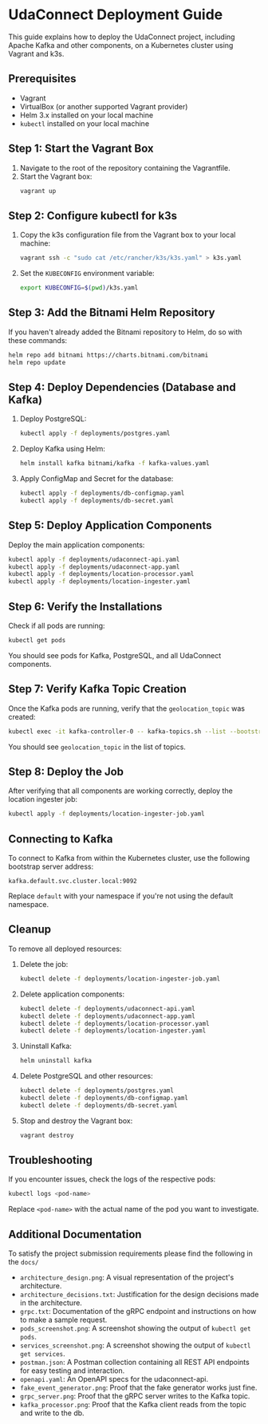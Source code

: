 # UdaConnect Deployment Guide

This guide explains how to deploy the UdaConnect project, including Apache Kafka and other components, on a Kubernetes cluster using Vagrant and k3s.

## Prerequisites

- Vagrant
- VirtualBox (or another supported Vagrant provider)
- Helm 3.x installed on your local machine
- `kubectl` installed on your local machine

## Step 1: Start the Vagrant Box

1. Navigate to the root of the repository containing the Vagrantfile.
2. Start the Vagrant box:
   ```bash
   vagrant up
   ```

## Step 2: Configure kubectl for k3s

1. Copy the k3s configuration file from the Vagrant box to your local machine:
   ```bash
   vagrant ssh -c "sudo cat /etc/rancher/k3s/k3s.yaml" > k3s.yaml
   ```
2. Set the `KUBECONFIG` environment variable:
   ```bash
   export KUBECONFIG=$(pwd)/k3s.yaml
   ```

## Step 3: Add the Bitnami Helm Repository

If you haven't already added the Bitnami repository to Helm, do so with these commands:

```bash
helm repo add bitnami https://charts.bitnami.com/bitnami
helm repo update
```

## Step 4: Deploy Dependencies (Database and Kafka)

1. Deploy PostgreSQL:
   ```bash
   kubectl apply -f deployments/postgres.yaml
   ```

2. Deploy Kafka using Helm:
   ```bash
   helm install kafka bitnami/kafka -f kafka-values.yaml
   ```

3. Apply ConfigMap and Secret for the database:
   ```bash
   kubectl apply -f deployments/db-configmap.yaml
   kubectl apply -f deployments/db-secret.yaml
   ```

## Step 5: Deploy Application Components

Deploy the main application components:

```bash
kubectl apply -f deployments/udaconnect-api.yaml
kubectl apply -f deployments/udaconnect-app.yaml
kubectl apply -f deployments/location-processor.yaml
kubectl apply -f deployments/location-ingester.yaml
```

## Step 6: Verify the Installations

Check if all pods are running:

```bash
kubectl get pods
```

You should see pods for Kafka, PostgreSQL, and all UdaConnect components.

## Step 7: Verify Kafka Topic Creation

Once the Kafka pods are running, verify that the `geolocation_topic` was created:

```bash
kubectl exec -it kafka-controller-0 -- kafka-topics.sh --list --bootstrap-server localhost:9092
```

You should see `geolocation_topic` in the list of topics.

## Step 8: Deploy the Job

After verifying that all components are working correctly, deploy the location ingester job:

```bash
kubectl apply -f deployments/location-ingester-job.yaml
```

## Connecting to Kafka

To connect to Kafka from within the Kubernetes cluster, use the following bootstrap server address:

```
kafka.default.svc.cluster.local:9092
```

Replace `default` with your namespace if you're not using the default namespace.

## Cleanup

To remove all deployed resources:

1. Delete the job:
   ```bash
   kubectl delete -f deployments/location-ingester-job.yaml
   ```

2. Delete application components:
   ```bash
   kubectl delete -f deployments/udaconnect-api.yaml
   kubectl delete -f deployments/udaconnect-app.yaml
   kubectl delete -f deployments/location-processor.yaml
   kubectl delete -f deployments/location-ingester.yaml
   ```

3. Uninstall Kafka:
   ```bash
   helm uninstall kafka
   ```

4. Delete PostgreSQL and other resources:
   ```bash
   kubectl delete -f deployments/postgres.yaml
   kubectl delete -f deployments/db-configmap.yaml
   kubectl delete -f deployments/db-secret.yaml
   ```

5. Stop and destroy the Vagrant box:
   ```bash
   vagrant destroy
   ```

## Troubleshooting

If you encounter issues, check the logs of the respective pods:

```bash
kubectl logs <pod-name>
```

Replace `<pod-name>` with the actual name of the pod you want to investigate.

## Additional Documentation

To satisfy the project submission requirements please find the following in the `docs/`

- `architecture_design.png`: A visual representation of the project's architecture.
- `architecture_decisions.txt`: Justification for the design decisions made in the architecture.
- `grpc.txt`: Documentation of the gRPC endpoint and instructions on how to make a sample request.
- `pods_screenshot.png`: A screenshot showing the output of `kubectl get pods`.
- `services_screenshot.png`: A screenshot showing the output of `kubectl get services`.
- `postman.json`: A Postman collection containing all REST API endpoints for easy testing and interaction.
- `openapi.yaml`: An OpenAPI specs for the udaconnect-api.
- `fake_event_generator.png`: Proof that the fake generator works just fine.
- `grpc_server.png`: Proof that the gRPC server writes to the Kafka topic.
- `kafka_processor.png`: Proof that the Kafka client reads from the topic and write to the db.
